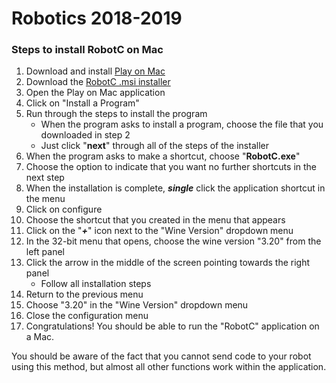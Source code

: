 # Robotics 2018-2019

### Steps to install RobotC on Mac
1. Download and install [Play on Mac][playonmac]
2. Download the [RobotC .msi installer][msi installer]
3. Open the Play on Mac application
4. Click on "Install a Program"
5. Run through the steps to install the program
    * When the program asks to install a program, choose the file that you downloaded in step 2
    * Just click "__next__" through all of the steps of the installer
6. When the program asks to make a shortcut, choose "__RobotC.exe__"
7. Choose the option to indicate that you want no further shortcuts in the next step
8. When the installation is complete, **_single_** click the application shortcut in the menu
9. Click on configure
10. Choose the shortcut that you created in the menu that appears
11. Click on the "**_+_**" icon next to the "Wine Version" dropdown menu
12. In the 32-bit menu that opens, choose the wine version "3.20" from the left panel
13. Click the arrow in the middle of the screen pointing towards the right panel
    * Follow all installation steps
14. Return to the previous menu
15. Choose "3.20" in the "Wine Version" dropdown menu
16. Close the configuration menu
17. Congratulations! You should be able to run the "RobotC" application on a Mac.


You should be aware of the fact that you cannot send code to your robot using this method, but almost all other functions work within the application.




[playonmac]: https://www.playonmac.com/en/
[msi installer]: http://www.robotc.net/release/vexrobotics/msi/
